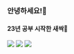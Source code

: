 ### 안녕하세요!👋
#### 23년 공부 시작한 새싹🌱

<img src="https://img.shields.io/badge/Typescript-3178C6?style=for-the-badge&logo=typescript&logoColor=FFFFFF"/> <img src="https://img.shields.io/badge/React-61DAFB?style=for-the-badge&logo=React&logoColor=FFFFFF"/>
<img src="https://img.shields.io/badge/Next.js-000000?style=for-the-badge&logo=Next.js&logoColor=FFFFFF"/>
<!--
**lurgi/lurgi** is a ✨ _special_ ✨ repository because its `README.md` (this file) appears on your GitHub profile.

Here are some ideas to get you started:

- 🔭 I’m currently working on ...
- 🌱 I’m currently learning ...
- 👯 I’m looking to collaborate on ...
- 🤔 I’m looking for help with ...
- 💬 Ask me about ...
- 📫 How to reach me: ...
- 😄 Pronouns: ...
- ⚡ Fun fact: ...
-->
